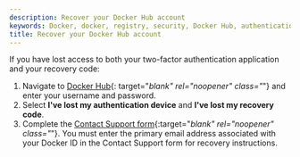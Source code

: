 ```yaml
---
description: Recover your Docker Hub account
keywords: Docker, docker, registry, security, Docker Hub, authentication, two-factor authentication
title: Recover your Docker Hub account
---
```



If you have lost access to both your two-factor authentication application and your recovery code:

1. Navigate to [Docker Hub](https://hub.docker.com){: target="_blank" rel="noopener" class="_"} and enter your username and password.
2. Select **I've lost my authentication device** and **I've lost my recovery code**.
3. Complete the [Contact Support form](https://hub.docker.com/support/contact/?category=2fa-lockout){:target="_blank" rel="noopener" class="_"}. 
    You must enter the primary email address associated with your Docker ID in the Contact Support form for recovery instructions.
